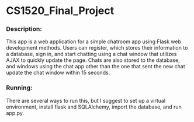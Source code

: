 # CS1520_Final_Project
### Description:
This app is a web application for a simple chatroom app using Flask web development methods. Users can register, which stores their information to a database, sign in, and start chatting using a chat window that utilizes AJAX to quickly update the page. Chats are also stored to the database, and windows using the chat app other than the one that sent the new chat update the chat window within 15 seconds.
### Running:
There are several ways to run this, but I suggest to set up a virtual environment, install flask and SQLAlchemy, import the database, and run app.py.
